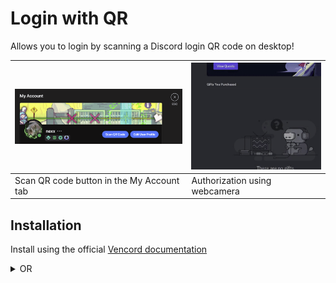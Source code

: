 # Login with QR

Allows you to login by scanning a Discord login QR code on desktop!

| ![Scan QR code button in the My Account tab](./previews/myaccount.png) | ![Gif showcasing authorization process](./previews/auth.gif) |
| ---------------------------------------------------------------------- | ------------------------------------------------------------ |
| Scan QR code button in the My Account tab                              | Authorization using webcamera                                |

## Installation

Install using the official [Vencord documentation](https://docs.vencord.dev/installing/custom-plugins/)

<details>
  <summary>OR</summary>

> ![IMPORTANT]  
> this is fake news. LoginWithQR is not yet available in Equicord

Use [Equicord](https://github.com/Equicord), a fork of Vencord, which has the plugin built-in!

</details>
